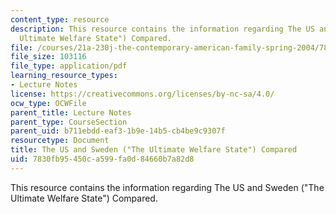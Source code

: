 ```yaml
---
content_type: resource
description: This resource contains the information regarding The US and Sweden ("The
  Ultimate Welfare State") Compared.
file: /courses/21a-230j-the-contemporary-american-family-spring-2004/7830fb95450ca599fa0d84660b7a82d8_MIT21A_230JS04_ussweden.pdf
file_size: 103116
file_type: application/pdf
learning_resource_types:
- Lecture Notes
license: https://creativecommons.org/licenses/by-nc-sa/4.0/
ocw_type: OCWFile
parent_title: Lecture Notes
parent_type: CourseSection
parent_uid: b711ebdd-eaf3-1b9e-14b5-cb4be9c9307f
resourcetype: Document
title: The US and Sweden ("The Ultimate Welfare State") Compared
uid: 7830fb95-450c-a599-fa0d-84660b7a82d8
---
```

This resource contains the information regarding The US and Sweden ("The Ultimate Welfare State") Compared.